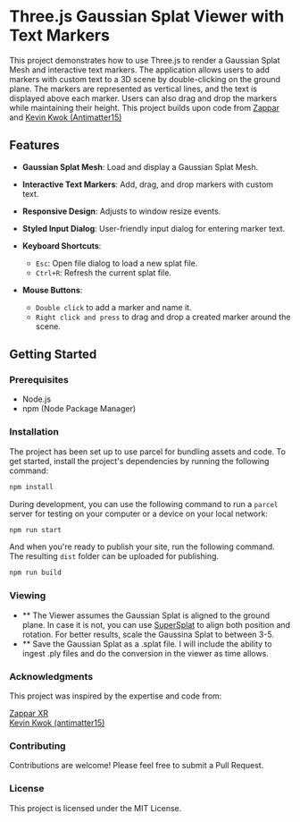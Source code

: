 # Three.js Gaussian Splat Viewer with Text Markers

This project demonstrates how to use Three.js to render a Gaussian Splat Mesh and interactive text markers. The application allows users to add markers with custom text to a 3D scene by double-clicking on the ground plane. The markers are represented as vertical lines, and the text is displayed above each marker. Users can also drag and drop the markers while maintaining their height. This project builds upon code from [Zappar](https://github.com/zappar-xr) and [Kevin Kwok (Antimatter15)](https://github.com/antimatter15)<br/>
## Features

- **Gaussian Splat Mesh**: Load and display a Gaussian Splat Mesh.
- **Interactive Text Markers**: Add, drag, and drop markers with custom text.
- **Responsive Design**: Adjusts to window resize events.
- **Styled Input Dialog**: User-friendly input dialog for entering marker text.

- **Keyboard Shortcuts**: 
  - `Esc`: Open file dialog to load a new splat file.
  - `Ctrl+R`: Refresh the current splat file.
    
- **Mouse Buttons**:
  - `Double click` to add a marker and name it.
  - `Right click and press` to drag and drop a created marker around the scene.  

## Getting Started

### Prerequisites

- Node.js
- npm (Node Package Manager)

### Installation

The project has been set up to use parcel for bundling assets and code. To get started, install the project's dependencies by running the following command:

```bash
npm install
```

During development, you can use the following command to run a `parcel` server for testing on your computer or a device on your local network:

```bash
npm run start
```

And when you're ready to publish your site, run the following command. The resulting `dist` folder can be uploaded for publishing.

```bash
npm run build
```
### Viewing

- ** The Viewer assumes the Gaussian Splat is aligned to the ground plane. In case it is not, you can use [SuperSplat](https://playcanvas.com/supersplat/editor/) to align both position and rotation. For better results, scale the Gaussina Splat to between 3-5.
- ** Save the Gaussian Splat as a .splat file. I will include the ability to ingest .ply files and do the conversion in the viewer as time allows.

### Acknowledgments
This project was inspired by the expertise and code from:

[Zappar XR](https://github.com/zappar-xr)<br/>
[Kevin Kwok (antimatter15)](https://github.com/antimatter15)

### Contributing
Contributions are welcome! Please feel free to submit a Pull Request.

### License
This project is licensed under the MIT License.
